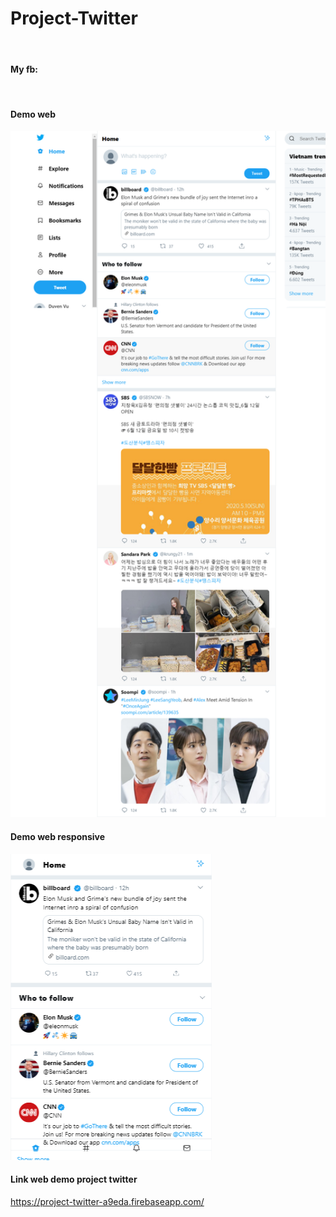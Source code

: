 # Project-Twitter

    
<br>
<h4>My fb: <span><a href="https://www.facebook.com/duyenlan.cherry9"></a></span></h4>
<br>
<h4>Demo web</h4>
<img width="570px" src="https://github.com/1660144/Project-Twitter/blob/master/public/images/demo-web.png">
<br>
<h4>Demo web responsive</h4>
<img src="https://github.com/1660144/Project-Twitter/blob/master/public/images/demo-web-responsive.png">
<br>
<h4>Link web demo project twitter</h4>
<a href="https://project-twitter-a9eda.firebaseapp.com/">https://project-twitter-a9eda.firebaseapp.com/</a>
<br>



